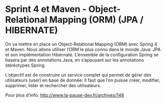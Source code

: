 # Sprint 4 et Maven - Object-Relational Mapping (ORM) (JPA / HIBERNATE)

On va mettre en place un Object-Relational Mapping (ORM) avec Spring 4 et Maven. Nous allons utiliser l’ORM le plus connu dans le monde Java: JPA et son implémentation Hibernate. L’ensemble de la configuration Spring se basera par des annotations Java, en s’appuyant sur les annotations stéréotypes Spring.

L’objectif est de construire un service complet qui permet de gérer des utilisateurs (user) en base de donnée: Il faut que l’on puisse créer, modifier, supprimer, lister et rechercher des utilisateurs.

Pour plus d'info: http://www.la-pause-dev.fr/archives/148
